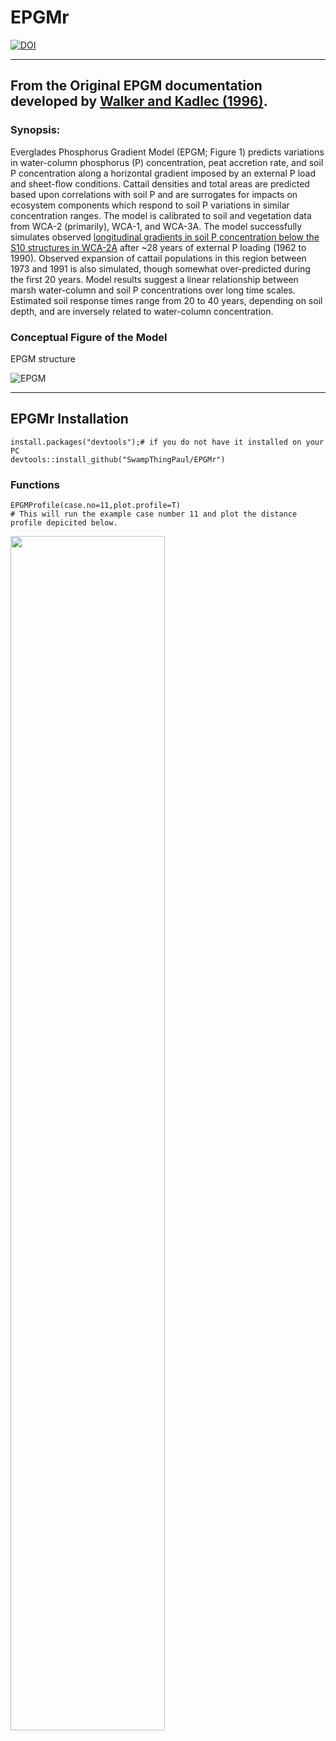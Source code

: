# EPGMr

[![DOI](https://zenodo.org/badge/234599925.svg)](https://zenodo.org/badge/latestdoi/234599925)

***

## From the Original EPGM documentation developed by [Walker and Kadlec (1996)](http://www.wwwalker.net/epgm/).
### Synopsis:
Everglades Phosphorus Gradient Model (EPGM; Figure 1) predicts variations in water-column phosphorus (P) concentration, peat accretion rate, and soil P concentration along a horizontal gradient imposed by an external P load and sheet-flow conditions. Cattail densities and total areas are predicted based upon correlations with soil P and are surrogates for impacts on ecosystem components which respond to soil P variations in similar concentration ranges. The model is calibrated to soil and vegetation data from WCA-2 (primarily), WCA-1, and WCA-3A. The model successfully simulates observed [longitudinal gradients in soil P concentration below the S10 structures in WCA-2A](http://www.wwwalker.net/epgm/wca2a_gradient.htm) after ~28 years of external P loading (1962 to 1990). Observed expansion of cattail populations in this region between 1973 and 1991 is also simulated, though somewhat over-predicted during the first 20 years. Model results suggest a linear relationship between marsh water-column and soil P concentrations over long time scales. Estimated soil response times range from 20 to 40 years, depending on soil depth, and are inversely related to water-column concentration.

### Conceptual Figure of the Model

EPGM structure

![EPGM](http://www.wwwalker.net/epgm/epgmpic.gif)

***


## EPGMr Installation

```
install.packages("devtools");# if you do not have it installed on your PC
devtools::install_github("SwampThingPaul/EPGMr")
```

### Functions

```
EPGMProfile(case.no=11,plot.profile=T)
# This will run the example case number 11 and plot the distance profile depicited below.

```

<img src="case_11.png" align="center" width="70%"/>
